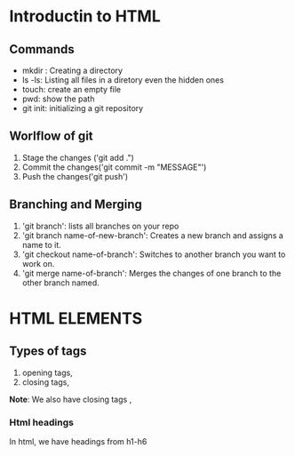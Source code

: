 # Introductin to HTML
## Commands
 - mkdir : Creating a directory
 - ls -ls: Listing all files in a diretory even the hidden ones
 - touch: create an empty file
 - pwd: show the path 
 - git init: initializing a git repository


## Worlflow of git
 1. Stage the changes ('git add .")
 2. Commit the changes('git commit -m "MESSAGE"')
 3. Push the changes('git push')

## Branching and Merging
 1. 'git branch': lists all branches on your repo
 2. 'git branch name-of-new-branch': Creates a new branch and assigns a name to it.
 3. 'git checkout name-of-branch': Switches to another branch you want to work on.
 4. 'git merge name-of-branch': Merges the changes of one branch to the other branch named.

# HTML ELEMENTS
## Types of tags
 1. opening tags, <head>
 2. closing tags, </head>

**Note**: We also have closing tags , <tag />

### Html headings
In html, we have headings from h1-h6